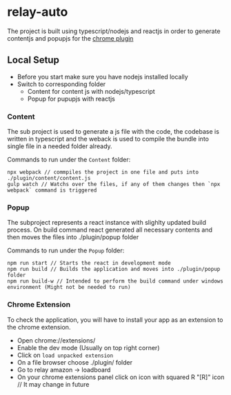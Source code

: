 # relay-auto

The project is built using typescript/nodejs and reactjs in order to generate contentjs and popupjs for the [chrome plugin](https://developer.chrome.com/extensions)

## Local Setup
  - Before you start make sure you have nodejs installed locally
  - Switch to corresponding folder
    - Content for content js with nodejs/typescript
    - Popup for pupupjs with reactjs

### Content
 The sub project is used to generate a js file with the code, the codebase is written in typescript and the weback is used to compile the bundle into single file in a needed folder already.
 
Commands to run under the `Content` folder:

    npx webpack // commpiles the project in one file and puts into ./plugin/content/content.js
    gulp watch // Watchs over the files, if any of them changes then `npx webpack` command is triggered


### Popup
 The subproject represents a react instance with slighlty updated build process. On build command react generated all necessary contents and then moves the files into ./plugin/popup folder
 
 Commands to run under the `Popup` folder:
 
    npm run start // Starts the react in development mode
    npm run build // Builds the application and moves into ./plugin/popup folder
    npm run build-w // Intended to perform the build command under windows environment (Might not be needed to run)
    
### Chrome Extension
 To check the application, you will have to install your app as an extension to the chrome extension.
 
 - Open chrome://extensions/
 - Enable the dev mode (Usually on top right corner)
 - Click on `load unpacked extension`
 - On a file browser choose ./plugin/ folder
 - Go to relay amazon -> loadboard
 - On your chrome extensions panel click on icon with squared R "[R]" icon // It may change in future 
 
